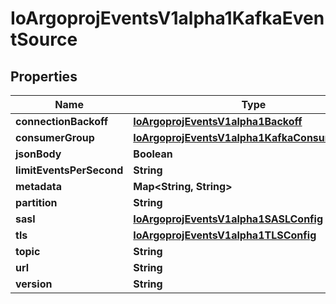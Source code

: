 

# IoArgoprojEventsV1alpha1KafkaEventSource


## Properties

Name | Type | Description | Notes
------------ | ------------- | ------------- | -------------
**connectionBackoff** | [**IoArgoprojEventsV1alpha1Backoff**](IoArgoprojEventsV1alpha1Backoff.md) |  |  [optional]
**consumerGroup** | [**IoArgoprojEventsV1alpha1KafkaConsumerGroup**](IoArgoprojEventsV1alpha1KafkaConsumerGroup.md) |  |  [optional]
**jsonBody** | **Boolean** |  |  [optional]
**limitEventsPerSecond** | **String** |  |  [optional]
**metadata** | **Map&lt;String, String&gt;** |  |  [optional]
**partition** | **String** |  |  [optional]
**sasl** | [**IoArgoprojEventsV1alpha1SASLConfig**](IoArgoprojEventsV1alpha1SASLConfig.md) |  |  [optional]
**tls** | [**IoArgoprojEventsV1alpha1TLSConfig**](IoArgoprojEventsV1alpha1TLSConfig.md) |  |  [optional]
**topic** | **String** |  |  [optional]
**url** | **String** |  |  [optional]
**version** | **String** |  |  [optional]




